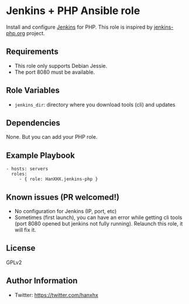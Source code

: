 Jenkins + PHP Ansible role
==========================

Install and configure [Jenkins](https://jenkins-ci.org/) for PHP. This role is inspired by [jenkins-php.org](http://jenkins-php.org) project.

Requirements
------------

- This role only supports Debian Jessie. 
- The port 8080 must be available.

Role Variables
--------------

- `jenkins_dir`: directory where you download tools (cli) and updates

Dependencies
------------

None. But you can add your PHP role.


Example Playbook
----------------

    - hosts: servers
      roles:
         - { role: HanXHX.jenkins-php }


Known issues (PR welcomed!)
---------------------------

- No configuration for Jenkins (IP, port, etc)
- Sometimes (first launch), you can have an error while getting cli tools (port 8080 opened but jenkins not fully running). Relaunch this role, it will fix it.

License
-------

GPLv2

Author Information
------------------

- Twitter: https://twitter.com/hanxhx
